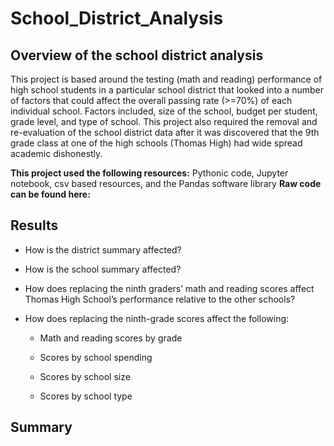 # School_District_Analysis
## Overview of the school district analysis ##

This project is based around the testing (math and reading) performance of high school students in a particular school district that looked into a number of factors that could affect the overall passing rate (>=70%) of each individual school. Factors included, size of the school, budget per student, grade level, and type of school. This project also required the removal and re-evaluation of the school district data after it was discovered that the 9th grade class at one of the high schools (Thomas High) had wide spread academic dishonestly. 

**This project used the following resources:** Pythonic code, Jupyter notebook, csv based resources, and the Pandas software library
**Raw code can be found here:**


## Results ##
  * How is the district summary affected?
  
  * How is the school summary affected?
  
  * How does replacing the ninth graders’ math and reading scores affect Thomas High School’s performance relative to the other schools?
  
  * How does replacing the ninth-grade scores affect the following:
      * Math and reading scores by grade
      
      * Scores by school spending
      
      * Scores by school size
      
      * Scores by school type

## Summary ##
